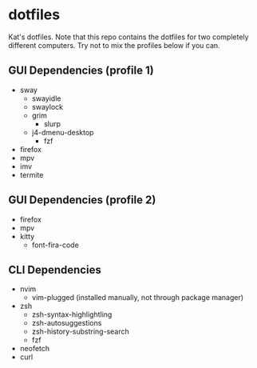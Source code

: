 # dotfiles
Kat's dotfiles.
Note that this repo contains the dotfiles for two completely different computers. Try not to mix the profiles below if you can.

## GUI Dependencies (profile 1)
- sway
  - swayidle
  - swaylock
  - grim
    - slurp
  - j4-dmenu-desktop
    - fzf
- firefox
- mpv
- imv
- termite

## GUI Dependencies (profile 2)
- firefox
- mpv
- kitty
  - font-fira-code

## CLI Dependencies
- nvim
  - vim-plugged (installed manually, not through package manager)
- zsh
  - zsh-syntax-highlightling
  - zsh-autosuggestions
  - zsh-history-substring-search
  - fzf
- neofetch
- curl
